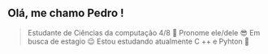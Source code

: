 ## Olá, me chamo Pedro !
>Estudante de Ciências da computação 4/8 👀
>Pronome ele/dele 😎
>Em busca de estagio 😉
>Estou estudando atualmente C ++ e Pyhton 🐍
